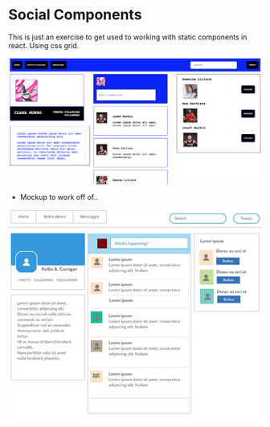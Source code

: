 # Social Components

This is just an exercise to get used to working with static components in react. Using css grid.

![Screenshot](/images/social.png)

* Mockup to work off of..

![Screenshot](/images/social-media-mockup.png)
